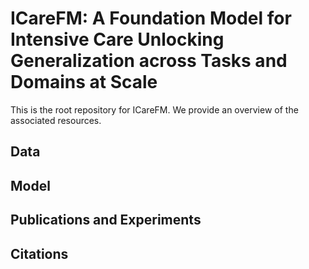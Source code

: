 # ICareFM: A Foundation Model for Intensive Care Unlocking Generalization across Tasks and Domains at Scale

This is the root repository for ICareFM. We provide an overview of the associated resources.

## Data

## Model

## Publications and Experiments

## Citations
